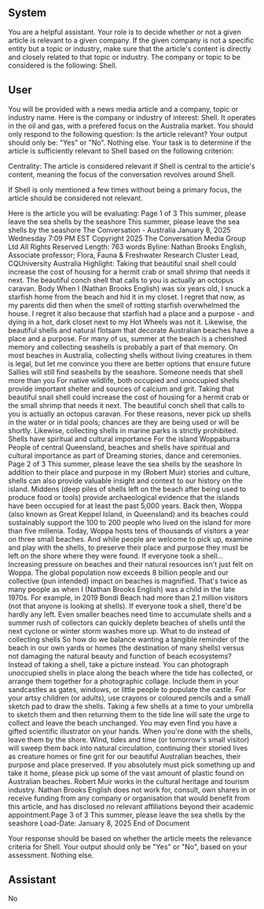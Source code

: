 ## System

You are a helpful assistant. Your role is to decide whether or not a given article is relevant to a given company. If the given company is not a specific entity but a topic or industry, make sure that the article's content is directly and closely related to that topic or industry. The company or topic to be considered is the following: Shell.

## User


You will be provided with a news media article and a company, topic or industry name. Here is the company or industry of interest: Shell. It operates in the oil and gas, with a prefered focus on the Australia market. You should only respond to the following question: Is the article relevant? Your output should only be: "Yes" or "No". Nothing else. Your task is to determine if the article is sufficiently relevant to Shell based on the following criterion:

Centrality: The article is considered relevant if Shell is central to the article's content, meaning the focus of the conversation revolves around Shell.

If Shell is only mentioned a few times without being a primary focus, the article should be considered not relevant.

Here is the article you will be evaluating: Page 1 of 3
This summer, please leave the sea shells by the seashore
This summer, please leave the sea shells by the seashore
The Conversation - Australia
January 8, 2025 Wednesday 7:09 PM EST
Copyright 2025 The Conversation Media Group Ltd All Rights Reserved
Length: 763 words
Byline: Nathan Brooks English, Associate professor; Flora, Fauna & Freshwater Research Cluster Lead, 
CQUniversity Australia
Highlight: Taking that beautiful snail shell could increase the cost of housing for a hermit crab or small shrimp that 
needs it next. The beautiful conch shell that calls to you is actually an octopus caravan.
Body
When I (Nathan Brooks English) was six years old, I snuck a starfish home from the beach and hid it in my closet. I 
regret that now, as my parents did then when the smell of rotting starfish overwhelmed the house. I regret it also 
because that starfish had a place and a purpose - and dying in a hot, dark closet next to my Hot Wheels was not it.
Likewise, the beautiful shells and natural flotsam that decorate Australian beaches have a place and a purpose. For 
many of us, summer at the beach is a cherished memory and collecting seashells is probably a part of that memory.
On most beaches in Australia, collecting shells without living creatures in them is legal, but let me convince you 
there are better options that ensure future Sallies will still find seashells by the seashore.
Someone needs that shell more than you
For native wildlife, both occupied and unoccupied shells provide important shelter and sources of calcium and grit.
Taking that beautiful snail shell could increase the cost of housing for a hermit crab or the small shrimp that needs 
it next. The beautiful conch shell that calls to you is actually an octopus caravan. 
For these reasons, never pick up shells in the water or in tidal pools; chances are they are being used or will be 
shortly. 
Likewise, collecting shells in marine parks is strictly prohibited.
Shells have spiritual and cultural importance
For the island Woppaburra People of central Queensland, beaches and shells have spiritual and cultural 
importance as part of Dreaming stories, dance and ceremonies.
Page 2 of 3
This summer, please leave the sea shells by the seashore
In addition to their place and purpose in my (Robert Muir) stories and culture, shells can also provide valuable 
insight and context to our history on the island. 
Middens (deep piles of shells left on the beach after being used to produce food or tools) provide archaeological 
evidence that the islands have been occupied for at least the past 5,000 years.
Back then, Woppa (also known as Great Keppel Island, in Queensland) and its beaches could sustainably support 
the 100 to 200 people who lived on the island for more than five millenia. 
Today, Woppa hosts tens of thousands of visitors a year on three small beaches. And while people are welcome to 
pick up, examine and play with the shells, to preserve their place and purpose they must be left on the shore where 
they were found.
If everyone took a shell...
Increasing pressure on beaches and their natural resources isn't just felt on Woppa. 
The global population now exceeds 8 billion people and our collective (pun intended) impact on beaches is 
magnified. That's twice as many people as when I (Nathan Brooks English) was a child in the late 1970s.
For example, in 2019 Bondi Beach had more than 2.1 million visitors (not that anyone is looking at shells). If 
everyone took a shell, there'd be hardly any left. 
Even smaller beaches need time to accumulate shells and a summer rush of collectors can quickly deplete beaches 
of shells until the next cyclone or winter storm washes more up.
What to do instead of collecting shells
So how do we balance wanting a tangible reminder of the beach in our own yards or homes (the destination of 
many shells) versus not damaging the natural beauty and function of beach ecosystems? 
Instead of taking a shell, take a picture instead. You can photograph unoccupied shells in place along the beach 
where the tide has collected, or arrange them together for a photographic collage. 
Include them in your sandcastles as gates, windows, or little people to populate the castle. 
For your artsy children (or adults), use crayons or coloured pencils and a small sketch pad to draw the shells. 
Taking a few shells at a time to your umbrella to sketch them and then returning them to the tide line will sate the 
urge to collect and leave the beach unchanged.
You may even find you have a gifted scientific illustrator on your hands. 
When you're done with the shells, leave them by the shore. Wind, tides and time (or tomorrow's small visitor) will 
sweep them back into natural circulation, continuing their storied lives as creature homes or fine grit for our beautiful 
Australian beaches, their purpose and place preserved.
If you absolutely must pick something up and take it home, please pick up some of the vast amount of plastic found 
on Australian beaches.
Robert Muir works in the cultural heritage and tourism industry.
Nathan Brooks English does not work for, consult, own shares in or receive funding from any company or 
organisation that would benefit from this article, and has disclosed no relevant affiliations beyond their 
academic appointment.Page 3 of 3
This summer, please leave the sea shells by the seashore
Load-Date: January 8, 2025
End of Document

Your response should be based on whether the article meets the relevance criteria for Shell.
Your output should only be "Yes" or "No", based on your assessment. Nothing else.
            

## Assistant

No

